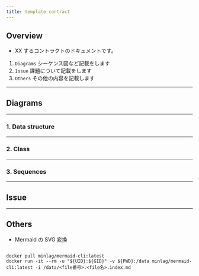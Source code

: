 ```yaml
---
title: template contract
---
```


## Overview

- XX するコントラクトのドキュメントです。

1. `Diagrams` シーケンス図など記載をします
2. `Issue` 課題について記載をします
3. `Others` その他の内容を記載します

---

## Diagrams

---

### 1. Data structure

---

### 2. Class

---

### 3. Sequences

---

## Issue

---

## Others

- Mermaid の SVG 変換

```

docker pull minlag/mermaid-cli:latest
docker run -it --rm -u "${UID}:${GID}" -v ${PWD}:/data minlag/mermaid-cli:latest -i /data/<file番号>.<file名>.index.md

```
